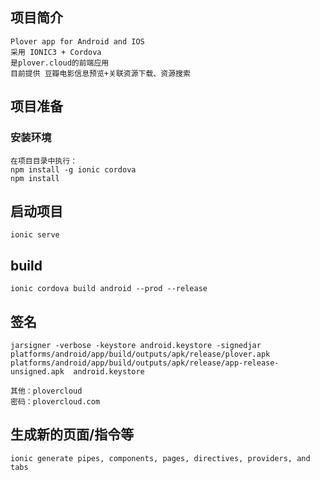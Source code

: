 ## 项目简介

    Plover app for Android and IOS
    采用 IONIC3 + Cordova
    是plover.cloud的前端应用
    目前提供 豆瓣电影信息预览+关联资源下载、资源搜索
    
## 项目准备
  
### 安装环境
  
    在项目目录中执行：
    npm install -g ionic cordova
    npm install

## 启动项目

    ionic serve

## build

    ionic cordova build android --prod --release

## 签名

    jarsigner -verbose -keystore android.keystore -signedjar platforms/android/app/build/outputs/apk/release/plover.apk platforms/android/app/build/outputs/apk/release/app-release-unsigned.apk  android.keystore

    其他：plovercloud
    密码：plovercloud.com

## 生成新的页面/指令等

    ionic generate pipes, components, pages, directives, providers, and tabs
